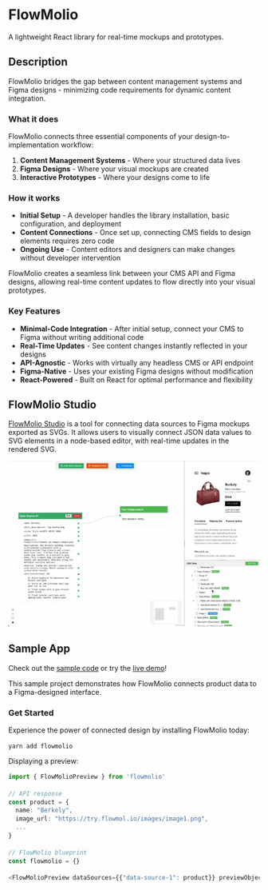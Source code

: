 # FlowMolio

A lightweight React library for real-time mockups and prototypes.

## Description

FlowMolio bridges the gap between content management systems and Figma designs - minimizing code requirements for dynamic content integration.

### What it does

FlowMolio connects three essential components of your design-to-implementation workflow:

1. **Content Management Systems** - Where your structured data lives
2. **Figma Designs** - Where your visual mockups are created
3. **Interactive Prototypes** - Where your designs come to life

### How it works

- **Initial Setup** - A developer handles the library installation, basic configuration, and deployment
- **Content Connections** - Once set up, connecting CMS fields to design elements requires zero code
- **Ongoing Use** - Content editors and designers can make changes without developer intervention

FlowMolio creates a seamless link between your CMS API and Figma designs, allowing real-time content updates to flow directly into your visual prototypes.

### Key Features

- **Minimal-Code Integration** - After initial setup, connect your CMS to Figma without writing additional code
- **Real-Time Updates** - See content changes instantly reflected in your designs
- **API-Agnostic** - Works with virtually any headless CMS or API endpoint
- **Figma-Native** - Uses your existing Figma designs without modification
- **React-Powered** - Built on React for optimal performance and flexibility

## FlowMolio Studio

[FlowMolio Studio](https://flowmol.io) is a tool for connecting data sources to Figma mockups exported as SVGs. It allows users to visually connect JSON data values to SVG elements in a node-based editor, with real-time updates in the rendered SVG.

![FlowMolio Studio screen recording](showcase/studio.webp)

## Sample App

Check out the [sample code](https://github.com/vladvlasov256/flowmolio-sample) or try the [live demo](https://try.flowmol.io/)!

This sample project demonstrates how FlowMolio connects product data to a Figma-designed interface.

### Get Started

Experience the power of connected design by installing FlowMolio today:

```yarn add flowmolio```

Displaying a preview:

```typescript
import { FlowMolioPreview } from 'flowmolio'

// API response
const product = {
  name: "Berkely",
  image_url: "https://try.flowmol.io/images/image1.png",
  ...
}

// FlowMolio blueprint
const flowmolio = {} 

<FlowMolioPreview dataSources={{"data-source-1": product}} previewObject={flowmolio} />
```
